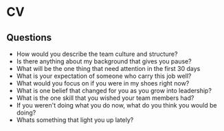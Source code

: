 # CV 

## Questions

- How would you describe the team culture and structure?
- Is there anything about my background that gives you pause?
- What will be the one thing that need attention in the first 30 days
- What is your expectation of someone who carry this job well?
- What would you focus on if you were in my shoes right now?
- What is one belief that changed for you as you grow into leadership?
- What is the one skill that you wished your team members had?
- If you weren't doing what you do now, what do you think you would be doing?
- Whats something that light you up lately?